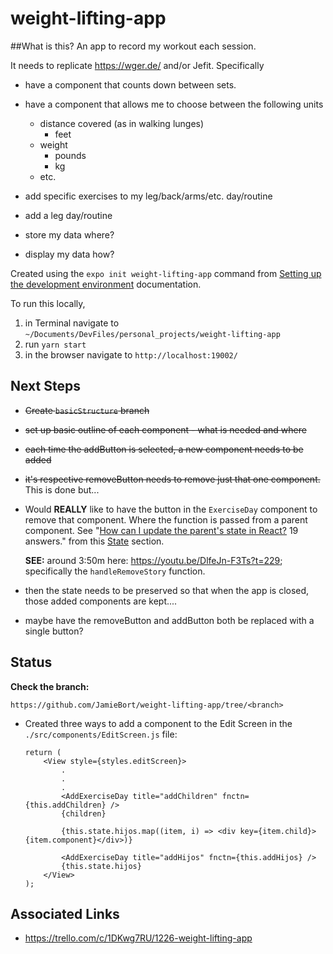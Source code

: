 # weight-lifting-app

##What is this?
An app to record my workout each session.

It needs to replicate https://wger.de/ and/or Jefit.
Specifically 

* have a component that counts down between sets.

* have a component that allows me to choose between the following units
    * distance covered (as in walking lunges)
        * feet
    * weight
        * pounds
        * kg
    * etc.
* add specific exercises to my leg/back/arms/etc. day/routine
* add a leg day/routine

* store my data where?

* display my data how?

Created using the `expo init weight-lifting-app` command from [Setting up the development environment](https://reactnative.dev/docs/environment-setup) documentation.

To run this locally, 

1. in Terminal navigate to `~/Documents/DevFiles/personal_projects/weight-lifting-app`
2. run `yarn start`
3. in the browser navigate to `http://localhost:19002/`


## Next Steps

* ~~Create `basicStructure` branch~~

* ~~set up basic outline of each component - what is needed and where~~

* ~~each time the addButton is selected, a new component needs to be added~~

* ~~it's respective removeButton needs to remove just that one component.~~ This is done but...

* Would **REALLY** like to have the button in the `ExerciseDay` component to remove that component. Where the function is passed from a parent component. See "[How can I update the parent's state in React?](https://stackoverflow.com/questions/35537229/how-can-i-update-the-parents-state-in-react) 19 answers." from this [State](https://github.com/JamieBort/LearningDirectory/blob/master/JavaScript/Libraries/React/ReactSpecificConcepts/State.md#state) section.

    **SEE:** around 3:50m here: https://youtu.be/DlfeJn-F3Ts?t=229; specifically  the `handleRemoveStory` function.

* then the state needs to be preserved so that when the app is closed, those added components are kept....

* maybe have the removeButton and addButton both be replaced with a single button?

## Status

**Check the branch:**

`https://github.com/JamieBort/weight-lifting-app/tree/<branch>`

* Created three ways to add a component to the Edit Screen in the `./src/components/EditScreen.js` file:

    ```
    return (
        <View style={styles.editScreen}>
            .
            .
            .
            <AddExerciseDay title="addChildren" fnctn={this.addChildren} />
            {children}

            {this.state.hijos.map((item, i) => <div key={item.child}>{item.component}</div>)}

            <AddExerciseDay title="addHijos" fnctn={this.addHijos} />
            {this.state.hijos}
        </View>
    );
    ```

## Associated Links

* https://trello.com/c/1DKwg7RU/1226-weight-lifting-app
